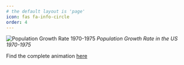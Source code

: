 ```yaml
---
# the default layout is 'page'
icon: fas fa-info-circle
order: 4
---
```



![Population Growth Rate 1970-1975](https://user-images.githubusercontent.com/114946455/231066370-7baea9b9-b1b6-419b-a3a1-c9a0db5bf28c.gif)
*Population Growth Rate in the US 1970-1975*

Find the complete animation [here](https://drive.google.com/file/d/14dtF-J1U4thSkdRu88S5Oc7tmt47UHOm/view?usp=sharing)


